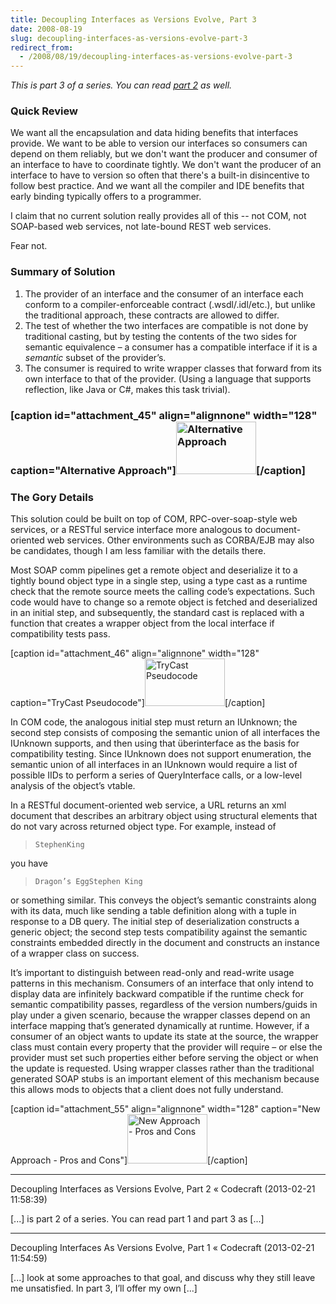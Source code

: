 ```yaml
---
title: Decoupling Interfaces as Versions Evolve, Part 3
date: 2008-08-19
slug: decoupling-interfaces-as-versions-evolve-part-3
redirect_from:
  - /2008/08/19/decoupling-interfaces-as-versions-evolve-part-3
---
```


<em>This is part 3 of a series. You can read <a href="decoupling-interfaces-as-versions-evolve-part-2.md">part 2</a> as well.</em>
<h3>Quick Review</h3>
We want all the encapsulation and data hiding benefits that interfaces provide. We want to be able to version our interfaces so consumers can depend on them reliably, but we don't want the producer and consumer of an interface to have to coordinate tightly. We don't want the producer of an interface to have to version so often that there's a built-in disincentive to follow best practice. And we want all the compiler and IDE benefits that early binding typically offers to a programmer.

I claim that no current solution really provides all of this -- not COM, not SOAP-based web services, not late-bound REST web services.

Fear not. 

<h3>Summary of Solution</h3>
<ol>
	<li>The provider of an interface and the consumer of an interface each conform to a compiler-enforceable contract (.wsdl/.idl/etc.), but unlike the traditional approach, these contracts are allowed to differ.</li>
	<li>The test of whether the two interfaces are compatible is not done by traditional casting, but by testing the contents of the two sides for semantic equivalence – a consumer has a compatible interface if it is a <em>semantic</em> subset of the provider’s.</li>
	<li>The consumer is required to write wrapper classes that forward from its own interface to that of the provider. (Using a language that supports reflection, like Java or C#, makes this task trivial).</li>
</ol>
<h3>

[caption id="attachment_45" align="alignnone" width="128" caption="Alternative Approach"]<a href="../../../wp-content/uploads/2008/07/alternative.png"><img class="size-thumbnail wp-image-45" src="http://codecraft.co/wp-content/uploads/2008/07/alternative.png?w=128" alt="Alternative Approach" width="128" height="84" /></a>[/caption]</h3>
<h3>The Gory Details</h3>
This solution could be built on top of COM, RPC-over-soap-style web services, or a RESTful service interface more analogous to document-oriented web services. Other environments such as CORBA/EJB may also be candidates, though I am less familiar with the details there.

Most SOAP comm pipelines get a remote object and deserialize it to a tightly bound object type in a single step, using a type cast as a runtime check that the remote source meets the calling code’s expectations. Such code would have to change so a remote object is fetched and deserialized in an initial step, and subsequently, the standard cast is replaced with a function that creates a wrapper object from the local interface if compatibility tests pass.

[caption id="attachment_46" align="alignnone" width="128" caption="TryCast Pseudocode"]<a href="../../../wp-content/uploads/2008/07/trycast.png"><img class="size-thumbnail wp-image-46" src="http://codecraft.co/wp-content/uploads/2008/07/trycast.png?w=128" alt="TryCast Pseudocode" width="128" height="76" /></a>[/caption]

In COM code, the analogous initial step must return an IUnknown; the second step consists of composing the semantic union of all interfaces the IUnknown supports, and then using that überinterface as the basis for compatibility testing. Since IUnknown does not support enumeration, the semantic union of all interfaces in an IUnknown would require a list of possible IIDs to perform a series of QueryInterface calls, or a low-level analysis of the object’s vtable.

In a RESTful document-oriented web service, a URL returns an xml document that describes an arbitrary object using structural elements that do not vary across returned object type. For example, instead of
<blockquote><code><book><title>Dragon’s Egg</title><author><fname>Stephen</fname><lname>King</lname></book></code></blockquote>
you have
<blockquote><code><doc><prop name=”title” type=”string”>Dragon’s Egg</prop><prop name=”author”>Stephen King</prop></doc>
</code></blockquote>
or something similar. This conveys the object’s semantic constraints along with its data, much like sending a table definition along with a tuple in response to a DB query. The initial step of deserialization constructs a generic object; the second step tests compatibility against the semantic constraints embedded directly in the document and constructs an instance of a wrapper class on success.

It’s important to distinguish between read-only and read-write usage patterns in this mechanism. Consumers of an interface that only intend to display data are infinitely backward compatible if the runtime check for semantic compatibility passes, regardless of the version numbers/guids in play under a given scenario, because the wrapper classes depend on an interface mapping that’s generated dynamically at runtime. However, if a consumer of an object wants to update its state at the source, the wrapper class must contain every property that the provider will require – or else the provider must set such properties either before serving the object or when the update is requested. Using wrapper classes rather than the traditional generated SOAP stubs is an important element of this mechanism because this allows mods to objects that a client does not fully understand.

[caption id="attachment_55" align="alignnone" width="128" caption="New Approach - Pros and Cons"]<a href="../../../wp-content/uploads/2008/07/alternative-pros-and-cons.png"><img class="size-thumbnail wp-image-55" src="http://codecraft.co/wp-content/uploads/2008/07/alternative-pros-and-cons.png?w=128" alt="New Approach - Pros and Cons" width="128" height="79" /></a>[/caption]

---

Decoupling Interfaces as Versions Evolve, Part 2 &laquo; Codecraft (2013-02-21 11:58:39)

[...] is part 2 of a series. You can read part 1 and part 3 as [...]

---

Decoupling Interfaces As Versions Evolve, Part 1 &laquo; Codecraft (2013-02-21 11:54:59)

[...] look at some approaches to that goal, and discuss why they still leave me unsatisfied. In part 3, I’ll offer my own [...]